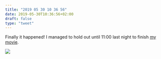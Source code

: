 ```yaml
---
title: "2019 05 30 10 36 56"
date: 2019-05-30T10:36:56+02:00
draft: false
type: "tweet"
---
```

Finally it happened! I managed to hold out until 11:00 last night to finish [my movie](/micro/2019-05-27-18-32-16/).

![](/img/IMG_0689.jpg)
